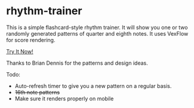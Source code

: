 # rhythm-trainer

This is a simple flashcard-style rhythm trainer. It will show you one or two randomly generated patterns of quarter and eighth notes. It uses VexFlow for score rendering.

[Try It Now!](https://tgerla.github.io/rhythm-trainer/)

Thanks to Brian Dennis for the patterns and design ideas.

Todo:

- Auto-refresh timer to give you a new pattern on a regular basis.
- ~~16th note patterns~~
- Make sure it renders properly on mobile